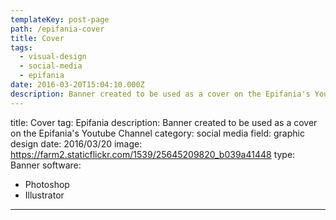 ```yaml
---
templateKey: post-page
path: /epifania-cover
title: Cover
tags:
  - visual-design
  - social-media
  - epifania
date: 2016-03-20T15:04:10.000Z
description: Banner created to be used as a cover on the Epifania's Youtube Channel
---
```


title: Cover
tag: Epifania
description: Banner created to be used as a cover on the Epifania's Youtube Channel
category: social media
field: graphic design
date: 2016/03/20
image: https://farm2.staticflickr.com/1539/25645209820_b039a41448
type: Banner
software:
- Photoshop
- Illustrator
---
